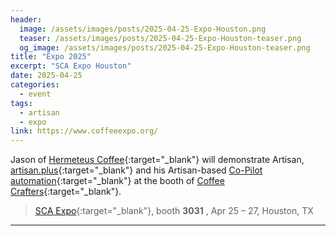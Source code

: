 ```yaml
---
header:
  image: /assets/images/posts/2025-04-25-Expo-Houston.png
  teaser: /assets/images/posts/2025-04-25-Expo-Houston-teaser.png
  og_image: /assets/images/posts/2025-04-25-Expo-Houston-teaser.png
title: "Expo 2025"
excerpt: "SCA Expo Houston"
date: 2025-04-25
categories:
  - event
tags: 
  - artisan
  - expo
link: https://www.coffeeexpo.org/
---
```


Jason of [Hermeteus Coffee](https://www.hermetheus.com/){:target="_blank"} will demonstrate Artisan, [artisan.plus](https://artisan.plus){:target="_blank"} and his Artisan-based [Co-Pilot automation](https://www.hermetheus.com/roaster-copilot){:target="_blank"} at the booth of [Coffee Crafters](https://coffeecrafters.com/){:target="_blank"}.

> [SCA Expo](https://www.coffeeexpo.org/){:target="_blank"}, booth **3031** , Apr 25 – 27, Houston, TX

---